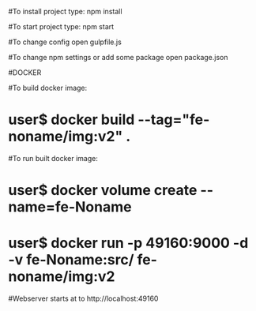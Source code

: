 #To install project type: npm install

#To start project type: npm start

#To change config open gulpfile.js

#To change npm settings or add some package open package.json


#DOCKER 


#To build docker image:

# user$  docker build --tag="fe-noname/img:v2" .




#To run built docker image:

# user$  docker volume create --name=fe-Noname 
# user$  docker run -p 49160:9000 -d -v fe-Noname:src/ fe-noname/img:v2


#Webserver starts at to http://localhost:49160


